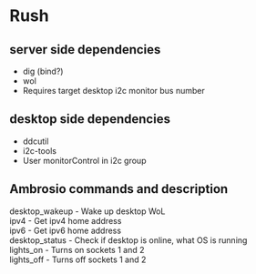 # Rush

## server side dependencies
- dig (bind?)  
- wol  
- Requires target desktop i2c monitor bus number  

## desktop side dependencies  
- ddcutil  
- i2c-tools  
- User monitorControl in i2c group  

## Ambrosio commands and description  
desktop_wakeup - Wake up desktop WoL  
ipv4 - Get ipv4 home address  
ipv6 - Get ipv6 home address  
desktop_status - Check if desktop is online, what OS is running  
lights_on - Turns on sockets 1 and 2  
lights_off - Turns off sockets 1 and 2  

